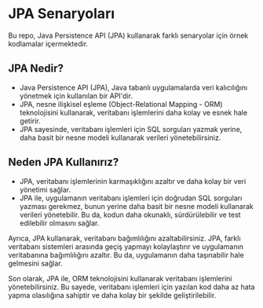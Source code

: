 # JPA Senaryoları
Bu repo, Java Persistence API (JPA) kullanarak farklı senaryolar için örnek kodlamalar içermektedir.

## JPA Nedir?
* Java Persistence API (JPA), Java tabanlı uygulamalarda veri kalıcılığını yönetmek için kullanılan bir API'dir. 
* JPA, nesne ilişkisel eşleme (Object-Relational Mapping - ORM) teknolojisini kullanarak, veritabanı işlemlerini daha kolay ve esnek hale getirir. 
* JPA sayesinde, veritabanı işlemleri için SQL sorguları yazmak yerine, daha basit bir nesne modeli kullanarak verileri yönetebilirsiniz.

## Neden JPA Kullanırız?
* JPA, veritabanı işlemlerinin karmaşıklığını azaltır ve daha kolay bir veri yönetimi sağlar. 
* JPA ile, uygulamanın veritabanı işlemleri için doğrudan SQL sorguları yazması gerekmez, bunun yerine daha basit bir nesne modeli kullanarak verileri yönetebilir. Bu da, kodun daha okunaklı, sürdürülebilir ve test edilebilir olmasını sağlar.

Ayrıca, JPA kullanarak, veritabanı bağımlılığını azaltabilirsiniz. JPA, farklı veritabanı sistemleri arasında geçiş yapmayı kolaylaştırır ve uygulamanın veritabanına bağımlılığını azaltır. Bu da, uygulamanın daha taşınabilir hale gelmesini sağlar.

Son olarak, JPA ile, ORM teknolojisini kullanarak veritabanı işlemlerini yönetebilirsiniz. Bu sayede, veritabanı işlemleri için yazılan kod daha az hata yapma olasılığına sahiptir ve daha kolay bir şekilde geliştirilebilir.
